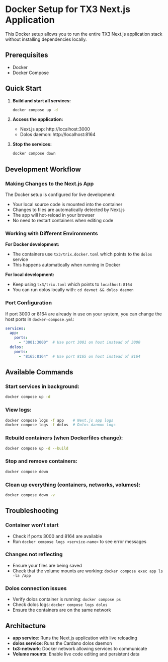 # Docker Setup for TX3 Next.js Application

This Docker setup allows you to run the entire TX3 Next.js application stack without installing dependencies locally.

## Prerequisites

- Docker
- Docker Compose

## Quick Start

1. **Build and start all services:**
   ```bash
   docker compose up -d
   ```

2. **Access the application:**
   - Next.js app: http://localhost:3000
   - Dolos daemon: http://localhost:8164

3. **Stop the services:**
   ```bash
   docker compose down
   ```

## Development Workflow

### Making Changes to the Next.js App

The Docker setup is configured for live development:

- Your local source code is mounted into the container
- Changes to files are automatically detected by Next.js
- The app will hot-reload in your browser
- No need to restart containers when editing code

### Working with Different Environments

**For Docker development:**
- The containers use `tx3/trix.docker.toml` which points to the `dolos` service
- This happens automatically when running in Docker

**For local development:**
- Keep using `tx3/trix.toml` which points to `localhost:8164`
- You can run dolos locally with: `cd devnet && dolos daemon`

### Port Configuration

If port 3000 or 8164 are already in use on your system, you can change the host ports in `docker-compose.yml`:

```yaml
services:
  app:
    ports:
      - "3001:3000"  # Use port 3001 on host instead of 3000
  dolos:
    ports:
      - "8165:8164"  # Use port 8165 on host instead of 8164
```

## Available Commands

### Start services in background:
```bash
docker compose up -d
```

### View logs:
```bash
docker compose logs -f app    # Next.js app logs
docker compose logs -f dolos  # Dolos daemon logs
```

### Rebuild containers (when Dockerfiles change):
```bash
docker compose up -d --build
```

### Stop and remove containers:
```bash
docker compose down
```

### Clean up everything (containers, networks, volumes):
```bash
docker compose down -v
```

## Troubleshooting

### Container won't start
- Check if ports 3000 and 8164 are available
- Run `docker compose logs <service-name>` to see error messages

### Changes not reflecting
- Ensure your files are being saved
- Check that the volume mounts are working: `docker compose exec app ls -la /app`

### Dolos connection issues
- Verify dolos container is running: `docker compose ps`
- Check dolos logs: `docker compose logs dolos`
- Ensure the containers are on the same network

## Architecture

- **app service**: Runs the Next.js application with live reloading
- **dolos service**: Runs the Cardano dolos daemon
- **tx3-network**: Docker network allowing services to communicate
- **Volume mounts**: Enable live code editing and persistent data
